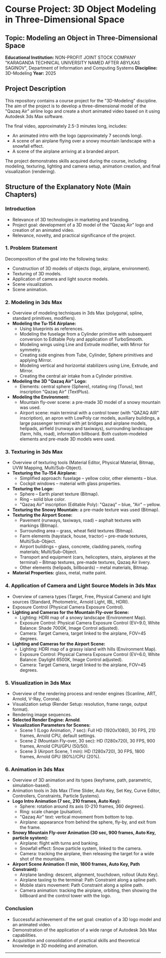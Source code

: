 # Course Project: 3D Object Modeling in Three-Dimensional Space

## Topic: Modeling an Object in Three-Dimensional Space

**Educational Institution:** NON-PROFIT JOINT STOCK COMPANY "KARAGANDA TECHNICAL UNIVERSITY NAMED AFTER ABYLKAS SAGINOV", Department of Information and Computing Systems
**Discipline:** 3D-Modeling
**Year:** 2025

## Project Description

This repository contains a course project for the "3D-Modeling" discipline. The aim of the project is to develop a three-dimensional model of the "Qazaq Air" airline logo and create a short animated video based on it using Autodesk 3ds Max software.

The final video, approximately 2.5-3 minutes long, includes:
* An animated intro with the logo (approximately 7 seconds long).
* A scene of an airplane flying over a snowy mountain landscape with a snowfall effect.
* A scene of the airplane arriving at a branded airport.

The project demonstrates skills acquired during the course, including modeling, texturing, lighting and camera setup, animation creation, and final visualization (rendering).

## Structure of the Explanatory Note (Main Chapters)

### Introduction
* Relevance of 3D technologies in marketing and branding.
* Project goal: development of a 3D model of the "Qazaq Air" logo and creation of an animated video.
* Relevance, novelty, and practical significance of the project.

### 1. Problem Statement
Decomposition of the goal into the following tasks:
* Construction of 3D models of objects (logo, airplane, environment).
* Texturing of 3D models.
* Application of camera and light source models.
* Scene visualization.
* Scene animation.

### 2. Modeling in 3ds Max
* Overview of modeling techniques in 3ds Max (polygonal, spline, standard primitives, modifiers).
* **Modeling the Tu-154 Airplane:**
    * Using blueprints as references.
    * Modeling the fuselage from a Cylinder primitive with subsequent conversion to Editable Poly and application of TurboSmooth.
    * Modeling wings using Line and Extrude modifier, with Mirror for symmetry.
    * Creating side engines from Tube, Cylinder, Sphere primitives and applying Mirror.
    * Modeling vertical and horizontal stabilizers using Line, Extrude, and Mirror.
    * Creating the central air intake from a Cylinder primitive.
* **Modeling the 3D "Qazaq Air" Logo:**
    * Elements: central sphere (Sphere), rotating ring (Torus), text inscription "Qazaq Air" (TextPlus).
* **Modeling the Environment:**
    * Mountain fly-over scene: a pre-made 3D model of a snowy mountain was used.
    * Airport scene: main terminal with a control tower (with "QAZAQ AIR" inscription), an apron with LowPoly car models, auxiliary buildings, a large passenger terminal with jet bridges and airplane models, helipads, airfield (runways and taxiways), surrounding landscape (farm, hills, road), information billboard. Both custom-modeled elements and pre-made 3D models were used.

### 3. Texturing in 3ds Max
* Overview of texturing tools (Material Editor, Physical Material, Bitmap, UVW Mapping, Multi/Sub-Object).
* **Texturing the Tu-154 Airplane:**
    * Simplified approach: fuselage – yellow color, other elements – blue.
    * Cockpit windows – material with glass properties.
* **Texturing the Logo:**
    * Sphere – Earth planet texture (Bitmap).
    * Ring – solid blue color.
    * "Qazaq Air" inscription (Editable Poly): "Qazaq" – blue, "Air" – yellow.
* **Texturing the Snowy Mountain:** a pre-made texture was used (Bitmap).
* **Texturing the Airport Scene:**
    * Pavement (runways, taxiways, road) – asphalt textures with markings (Bitmap).
    * Surrounding area – grass, wheat field textures (Bitmap).
    * Farm elements (haystack, house, tractor) – pre-made textures, Multi/Sub-Object.
    * Airport buildings – glass, concrete, cladding panels, roofing materials; Multi/Sub-Object.
    * Transport and equipment (cars, helicopters, stairs, airplanes at the terminal) – Bitmap textures, pre-made textures, Qazaq Air livery.
    * Other elements (helipads, billboards) – metal materials, Bitmap.
* **Material Properties:** glass, metal, matte paint.

### 4. Application of Camera and Light Source Models in 3ds Max
* Overview of camera types (Target, Free, Physical Camera) and light sources (Standard, Photometric, Arnold Light, IBL, HDRI).
* Exposure Control (Physical Camera Exposure Control).
* **Lighting and Cameras for the Mountain Fly-over Scene:**
    * Lighting: HDRI map of a snowy landscape (Environment Map).
    * Exposure Control: Physical Camera Exposure Control (EV=9.0, White Balance: Shade 7000K, Image Control adjusted).
    * Camera: Target Camera, target linked to the airplane, FOV=45 degrees.
* **Lighting and Cameras for the Airport Scene:**
    * Lighting: HDRI map of a grassy island with hills (Environment Map).
    * Exposure Control: Physical Camera Exposure Control (EV=6.0, White Balance: Daylight 6500K, Image Control adjusted).
    * Camera: Target Camera, target linked to the airplane, FOV=45 degrees.

### 5. Visualization in 3ds Max
* Overview of the rendering process and render engines (Scanline, ART, Arnold, V-Ray, Corona).
* Visualization setup (Render Setup: resolution, frame range, output format).
* Rendering image sequences.
* **Selected Render Engine: Arnold**.
* **Visualization Parameters for Scenes:**
    * Scene 1 (Logo Animation, 7 sec): Full HD (1920x1080), 30 FPS, 210 frames, Arnold CPU, default settings.
    * Scene 2 (Mountain Fly-over, 30 sec): HD (1280x720), 30 FPS, 900 frames, Arnold CPU/GPU (50/50).
    * Scene 3 (Airport Scene, 1 min): HD (1280x720), 30 FPS, 1800 frames, Arnold GPU (80%)/CPU (20%).

### 6. Animation in 3ds Max
* Overview of 3D animation and its types (keyframe, path, parametric, simulation-based).
* Animation tools in 3ds Max (Time Slider, Auto Key, Set Key, Curve Editor, Controllers, Constraints, Particle Systems).
* **Logo Intro Animation (7 sec, 210 frames, Auto Key):**
    * Sphere: rotation around its axis (0-210 frames, 360 degrees).
    * Ring: scale change (pulsation).
    * "Qazaq Air" text: vertical movement from bottom to top.
    * Airplane: appearance from behind the sphere, fly-by, and exit from the frame.
* **Snowy Mountain Fly-over Animation (30 sec, 900 frames, Auto Key, particle system):**
    * Airplane: flight with turns and banking.
    * Snowfall effect: Snow particle system, linked to the camera.
    * Camera: tracking the airplane, then releasing the target for a wide shot of the mountains.
* **Airport Scene Animation (1 min, 1800 frames, Auto Key, Path Constraint):**
    * Airplane landing: descent, alignment, touchdown, rollout (Auto Key).
    * Airplane taxiing to the terminal: Path Constraint along a spline path.
    * Mobile stairs movement: Path Constraint along a spline path.
    * Camera animation: tracking the airplane, orbiting, then showing the billboard and the control tower with the logo.

### Conclusion
* Successful achievement of the set goal: creation of a 3D logo model and an animated video.
* Demonstration of the application of a wide range of Autodesk 3ds Max capabilities.
* Acquisition and consolidation of practical skills and theoretical knowledge in 3D modeling and animation.

---
